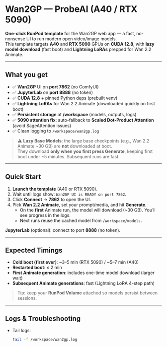 # Wan2GP — ProbeAI (A40 / RTX 5090)

**One-click RunPod template** for the Wan2GP web app — a fast, no-nonsense UI to run modern open video/image models.  
This template targets **A40** and **RTX 5090** GPUs on **CUDA 12.8**, with **lazy model download** (fast boot) and **Lightning LoRAs** prepped for Wan 2.2 Animate.

---

## What you get

- ✅ **Wan2GP** UI on **port 7862** (no ComfyUI)
- ✅ **JupyterLab** on **port 8888** (no token)
- ✅ **CUDA 12.8** + pinned Python deps (prebuilt venv)
- ✅ **Lightning LoRAs** for Wan 2.2 Animate (downloaded quickly on first boot)
- ✅ **Persistent storage** at **/workspace** (models, outputs, logs)
- ✅ **5090 attention fix**: auto-fallback to **Scaled Dot-Product Attention** (avoid SageAttention issues)
- ✅ Clean logging to `/workspace/wan2gp.log`

> ⚠️ **Lazy Base Models**: the large base checkpoints (e.g., Wan 2.2 Animate ~30 GB) are **not** downloaded at boot.  
> They download **only when you first press Generate**, keeping first boot under ~5 minutes. Subsequent runs are fast.

---

## Quick Start

1. **Launch the template** (A40 or RTX 5090).
2. Wait until logs show: `Wan2GP UI is READY on port 7862`.
3. Click **Connect** → **7862** to open the UI.
4. Pick **Wan 2.2 Animate**, set your prompt/media, and hit **Generate**.  
   - On the **first** Animate run, the model will download (~30 GB). You’ll see progress in the logs.  
   - Next runs reuse the cached model from `/workspace/models`.

**JupyterLab** (optional): connect to port **8888** (no token).

---

## Expected Timings

- **Cold boot (first ever)**: ~3–5 min (RTX 5090) / ~5–7 min (A40)  
- **Restarted boot**: ≤ 2 min  
- **First Animate generation**: includes one-time model download (larger wait)  
- **Subsequent Animate generations**: fast (Lightning LoRA 4-step path)

> Tip: keep your **RunPod Volume** attached so models persist between sessions.

---

## Logs & Troubleshooting

- Tail logs:
  ```bash
  tail -f /workspace/wan2gp.log
